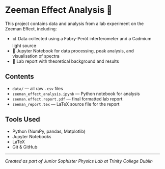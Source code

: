 # Zeeman Effect Analysis 🔬

This project contains data and analysis from a lab experiment on the Zeeman Effect, including:

- 📊 Data collected using a Fabry-Perót interferometer and a Cadmium light source
- 📓 Jupyter Notebook for data processing, peak analysis, and visualisation of spectra
- 📄 Lab report with theoretical background and results

## Contents

- `data/` — all raw `.csv` files
- `zeeman_effect_analysis.ipynb` — Python notebook for analysis
- `zeeman.effect.report.pdf` — final formatted lab report
- `zeeman_report.tex` — LaTeX source file for the report

## Tools Used

- Python (NumPy, pandas, Matplotlib)
- Jupyter Notebooks
- LaTeX
- Git & GitHub

---

*Created as part of Junior Sophister Physics Lab at Trinity College Dublin*

